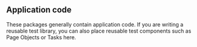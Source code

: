 ## Application code
These packages generally contain application code. If you are writing a reusable test library, you can also place reusable test components such as Page Objects or Tasks here.